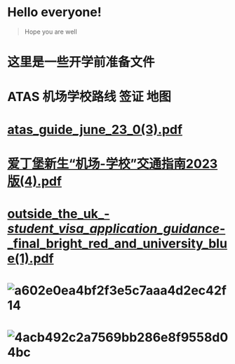 # Hello everyone!
> Hope you are well
>

# 这里是一些开学前准备文件
# ATAS 机场学校路线 签证 地图 
>

# [atas_guide_june_23_0(3).pdf](https://github.com/Ed24FallPhder/Ed24FallPher.github.io/files/14739766/atas_guide_june_23_0.3.pdf)
# [爱丁堡新生“机场-学校”交通指南2023版(4).pdf](https://github.com/Ed24FallPhder/Ed24FallPher.github.io/files/14739768/-.2023.4.pdf)
# [outside_the_uk_-_student_visa_application_guidance_-_final_bright_red_and_university_blue(1).pdf](https://github.com/Ed24FallPhder/Ed24FallPher.github.io/files/14739769/outside_the_uk_-_student_visa_application_guidance_-_final_bright_red_and_university_blue.1.pdf)
# ![a602e0ea4bf2f3e5c7aaa4d2ec42f14](https://github.com/Ed24FallPhder/Ed24FallPher.github.io/assets/164845628/880f36eb-41fe-4c9d-a7a2-32a9fbb8ab51)
# ![4acb492c2a7569bb286e8f9558d04bc](https://github.com/Ed24FallPhder/Ed24FallPher.github.io/assets/164845628/ec181d9b-e4ca-4fcc-90eb-03216db53518)
